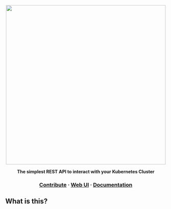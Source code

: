 <a href="https://kube-interact.davidapps.dev"><p align="center">
<img width=500 src="https://i.ibb.co/7Nw2y1n/kube-interact-2.png"/>
</p></a>
<p align="center">
  <strong>The simplest REST API to interact with your Kubernetes Cluster</strong>
</p>

<h3 align="center">
  <a href="#">Contribute</a>
  <span> · </span>
  <a href="https://kube-interact-ui.davidapps.dev">Web UI</a>
  <span> · </span>
  <a href="https://github.com/DavidIlie/kube-interact/wiki">Documentation</a>
</h3>

## What is this?
